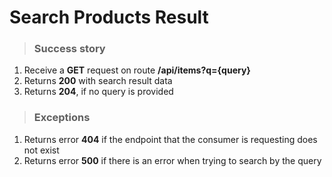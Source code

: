 # Search Products Result

> ### Success story

1. Receive a **GET** request on route **/api/items?q=​{query}**
2. Returns **200** with search result data
3. Returns **204**, if no query is provided

> ### Exceptions

1. Returns error **404** if the endpoint that the consumer is requesting does not exist
2. Returns error **500** if there is an error when trying to search by the query
